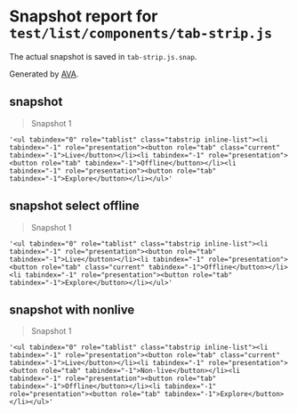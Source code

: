 # Snapshot report for `test/list/components/tab-strip.js`

The actual snapshot is saved in `tab-strip.js.snap`.

Generated by [AVA](https://ava.li).

## snapshot

> Snapshot 1

    '<ul tabindex="0" role="tablist" class="tabstrip inline-list"><li tabindex="-1" role="presentation"><button role="tab" class="current" tabindex="-1">Live</button></li><li tabindex="-1" role="presentation"><button role="tab" tabindex="-1">Offline</button></li><li tabindex="-1" role="presentation"><button role="tab" tabindex="-1">Explore</button></li></ul>'

## snapshot select offline

> Snapshot 1

    '<ul tabindex="0" role="tablist" class="tabstrip inline-list"><li tabindex="-1" role="presentation"><button role="tab" tabindex="-1">Live</button></li><li tabindex="-1" role="presentation"><button role="tab" class="current" tabindex="-1">Offline</button></li><li tabindex="-1" role="presentation"><button role="tab" tabindex="-1">Explore</button></li></ul>'

## snapshot with nonlive

> Snapshot 1

    '<ul tabindex="0" role="tablist" class="tabstrip inline-list"><li tabindex="-1" role="presentation"><button role="tab" class="current" tabindex="-1">Live</button></li><li tabindex="-1" role="presentation"><button role="tab" tabindex="-1">Non-live</button></li><li tabindex="-1" role="presentation"><button role="tab" tabindex="-1">Offline</button></li><li tabindex="-1" role="presentation"><button role="tab" tabindex="-1">Explore</button></li></ul>'
